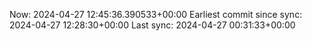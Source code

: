 Now: 2024-04-27 12:45:36.390533+00:00 Earliest commit since sync: 2024-04-27 12:28:30+00:00 Last sync: 2024-04-27 00:31:33+00:00
